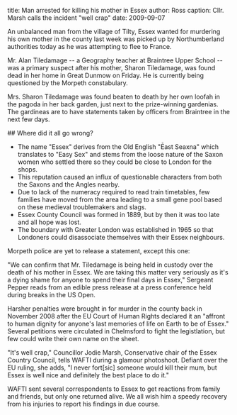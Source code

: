 title: Man arrested for killing his mother in Essex
author: Ross
caption: Cllr. Marsh calls the incident "well crap"
date: 2009-09-07

An unbalanced man from the village of Tilty, Essex wanted for murdering his own mother in the county last week was picked up by Northumberland authorities today as he was attempting to flee to France.

Mr. Alan Tiledamage -- a Geography teacher at Braintree Upper School -- was a primary suspect after his mother, Sharon Tiledamage, was found dead in her home in Great Dunmow on Friday. He is currently being questioned by the Morpeth constabulary. 

Mrs. Sharon Tiledamage was found beaten to death by her own loofah in the pagoda in her back garden, just next to the prize-winning gardenias. The gardineas are to have statements taken by officers from Braintree in the next few days.

<aside class="sideinfo" markdown="1">
## Where did it all go wrong?
  <ul>
    <li>
      The name "Essex" derives from the Old English "Ēast Seaxna" which translates to "Easy Sex" and stems from the loose nature of the Saxon women who settled there so they could be close to London for the shops.
    </li>
    <li>
    This reputation caused an influx of questionable characters from both the Saxons and the Angles nearby.
    </li>
    <li>
      Due to lack of the numeracy required to read train timetables, few families have moved from the area leading to a small gene pool based on these medieval troublemakers and slags.
    </li>
    <li>
    Essex County Council was formed in 1889, but by then it was too late and all hope was lost.
    </li>
    <li>
    The boundary with Greater London was established in 1965 so that Londoners could disassociate themselves with their Essex neighbours.
    </li>
  </ul>
</aside>

Morpeth police are yet to release a statement, except this one:

"We can confirm that Mr. Tiledamage is being held in custody over the death of his mother in Essex. We are taking this matter very seriously as it's a dying shame for anyone to spend their final days in Essex," Sergeant Pepper reads from an edible press release at a press conference held during breaks in the US Open.

Harsher penalties were brought in for murder in the county back in November 2008 after the EU Court of Human Rights declared it an "affront to human dignity for anyone's last memories of life on Earth to be of Essex." Several petitions were circulated in Chelmsford to fight the legistlation, but few could write their own name on the sheet.

"It's well crap," Councillor Jodie Marsh, Conservative chair of the Essex Country Council, tells WAFTI during a glamour photoshoot. Defiant over the EU ruling, she adds, "I never fort[sic] someone would kill their mum, but Essex is well nice and definitely the best place to do it."

WAFTI sent several correspondents to Essex to get reactions from family and friends, but only one returned alive. We all wish him a speedy recovery from his injuries to report his findings in due course.
